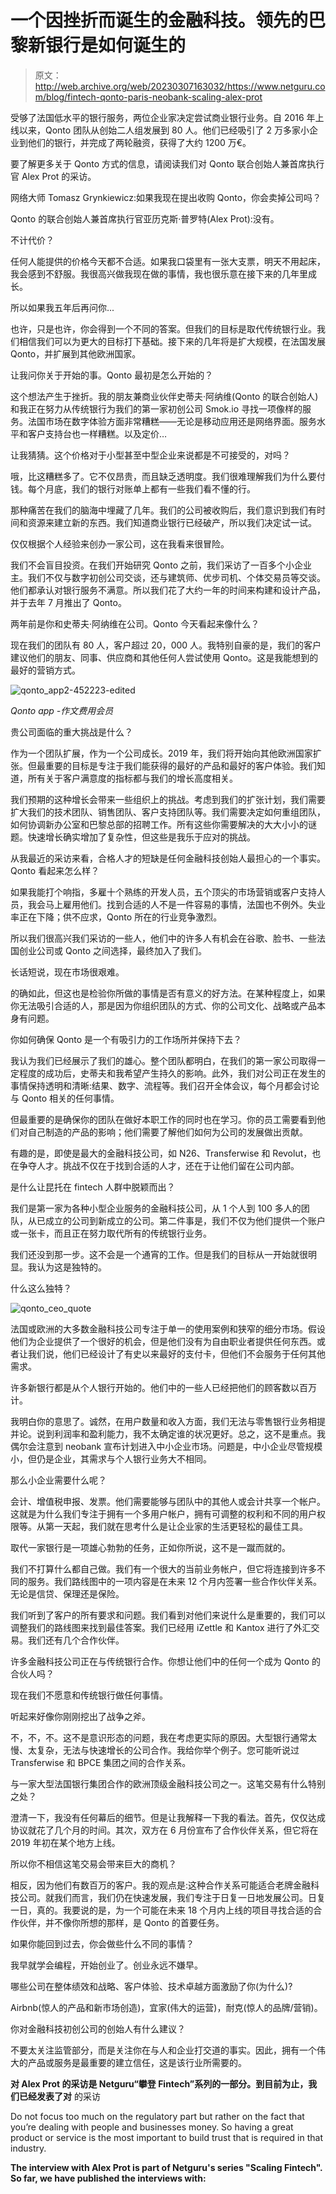 # 一个因挫折而诞生的金融科技。领先的巴黎新银行是如何诞生的

> 原文：<http://web.archive.org/web/20230307163032/https://www.netguru.com/blog/fintech-qonto-paris-neobank-scaling-alex-prot>

 受够了法国低水平的银行服务，两位企业家决定尝试商业银行业务。自 2016 年上线以来，Qonto 团队从创始二人组发展到 80 人。他们已经吸引了 2 万多家小企业到他们的银行，并完成了两轮融资，获得了大约 1200 万€。

要了解更多关于 Qonto 方式的信息，请阅读我们对 Qonto 联合创始人兼首席执行官 Alex Prot 的采访。

网络大师 Tomasz Grynkiewicz:如果我现在提出收购 Qonto，你会卖掉公司吗？

Qonto 的联合创始人兼首席执行官亚历克斯·普罗特(Alex Prot):没有。

不计代价？

任何人能提供的价格今天都不合适。如果我口袋里有一张大支票，明天不用起床，我会感到不舒服。我很高兴做我现在做的事情，我也很乐意在接下来的几年里成长。

所以如果我五年后再问你...

也许，只是也许，你会得到一个不同的答案。但我们的目标是取代传统银行业。我们相信我们可以为更大的目标打下基础。接下来的几年将是扩大规模，在法国发展 Qonto，并扩展到其他欧洲国家。

让我问你关于开始的事。Qonto 最初是怎么开始的？

这个想法产生于挫折。我的朋友兼商业伙伴史蒂夫·阿纳维(Qonto 的联合创始人)和我正在努力从传统银行为我们的第一家初创公司 Smok.io 寻找一项像样的服务。法国市场在数字体验方面非常糟糕——无论是移动应用还是网络界面。服务水平和客户支持台也一样糟糕。以及定价…

让我猜猜。这个价格对于小型甚至中型企业来说都是不可接受的，对吗？

哦，比这糟糕多了。它不仅昂贵，而且缺乏透明度。我们很难理解我们为什么要付钱。每个月底，我们的银行对账单上都有一些我们看不懂的行。

那种痛苦在我们的脑海中埋藏了几年。我们的公司被收购后，我们意识到我们有时间和资源来建立新的东西。我们知道商业银行已经破产，所以我们决定试一试。

仅仅根据个人经验来创办一家公司，这在我看来很冒险。

我们不会盲目投资。在我们开始研究 Qonto 之前，我们采访了一百多个小企业主。我们不仅与数字初创公司交谈，还与建筑师、优步司机、个体交易员等交谈。他们都承认对银行服务不满意。所以我们花了大约一年的时间来构建和设计产品，并于去年 7 月推出了 Qonto。

两年前是你和史蒂夫·阿纳维在公司。Qonto 今天看起来像什么？

现在我们的团队有 80 人，客户超过 20，000 人。我特别自豪的是，我们的客户建议他们的朋友、同事、供应商和其他任何人尝试使用 Qonto。这是我能想到的最好的营销方式。

![qonto_app2-452223-edited](img/ba174b222a79e0ef45d0d4b8c9103aac.png)

*Qonto app -作文费用会员*

贵公司面临的重大挑战是什么？

作为一个团队扩展，作为一个公司成长。2019 年，我们将开始向其他欧洲国家扩张。但最重要的目标是专注于我们能获得的最好的产品和最好的客户体验。我们知道，所有关于客户满意度的指标都与我们的增长高度相关。

我们预期的这种增长会带来一些组织上的挑战。考虑到我们的扩张计划，我们需要扩大我们的技术团队、销售团队、客户支持团队等。我们需要决定如何重组团队，如何协调新办公室和巴黎总部的招聘工作。所有这些你需要解决的大大小小的谜题。快速增长确实增加了复杂性，但这些是我乐于应对的挑战。

从我最近的采访来看，合格人才的短缺是任何金融科技创始人最担心的一个事实。Qonto 看起来怎么样？

如果我能打个响指，多雇十个熟练的开发人员，五个顶尖的市场营销或客户支持人员，我会马上雇用他们。找到合适的人不是一件容易的事情，法国也不例外。失业率正在下降；供不应求，Qonto 所在的行业竞争激烈。

所以我们很高兴我们采访的一些人，他们中的许多人有机会在谷歌、脸书、一些法国创业公司或 Qonto 之间选择，最终加入了我们。

长话短说，现在市场很艰难。

的确如此，但这也是检验你所做的事情是否有意义的好方法。在某种程度上，如果你无法吸引合适的人，那是因为你组织团队的方式、你的公司文化、战略或产品本身有问题。

你如何确保 Qonto 是一个有吸引力的工作场所并保持下去？

我认为我们已经展示了我们的雄心。整个团队都明白，在我们的第一家公司取得一定程度的成功后，史蒂夫和我希望产生持久的影响。此外，我们对公司正在发生的事情保持透明和清晰:结果、数字、流程等。我们召开全体会议，每个月都会讨论与 Qonto 相关的任何事情。

但最重要的是确保你的团队在做好本职工作的同时也在学习。你的员工需要看到他们对自己制造的产品的影响；他们需要了解他们如何为公司的发展做出贡献。

有趣的是，即使是最大的金融科技公司，如 N26、Transferwise 和 Revolut，也在争夺人才。挑战不仅在于找到合适的人才，还在于让他们留在公司内部。

是什么让昆托在 fintech 人群中脱颖而出？

我们是第一家为各种小型企业服务的金融科技公司，从 1 个人到 100 多人的团队，从已成立的公司到新成立的公司。第二件事是，我们不仅为他们提供一个账户或一张卡，而且正在努力取代所有的传统银行业务。

我们还没到那一步。这不会是一个通宵的工作。但是我们的目标从一开始就很明显。我认为这是独特的。

什么这么独特？

![qonto_ceo_quote](img/a201e7f8a2ef5045c599c512b9b5e981.png)

法国或欧洲的大多数金融科技公司专注于单一的使用案例和狭窄的细分市场。假设他们为企业提供了一个很好的机会，但是他们没有为自由职业者提供任何东西。或者让我们说，他们已经设计了有史以来最好的支付卡，但他们不会服务于任何其他需求。

许多新银行都是从个人银行开始的。他们中的一些人已经把他们的顾客数以百万计。

我明白你的意思了。诚然，在用户数量和收入方面，我们无法与零售银行业务相提并论。说到利润率和盈利能力，我不太确定谁的状况更好。总之，这不是重点。我偶尔会注意到 neobank 宣布计划进入中小企业市场。问题是，中小企业尽管规模小，但仍是企业，其需求与个人银行业务大不相同。

那么小企业需要什么呢？

会计、增值税申报、发票。他们需要能够与团队中的其他人或会计共享一个帐户。这就是为什么我们专注于拥有一个多用户帐户，拥有可调整的权利和不同的用户权限等。从第一天起，我们就在思考什么是让企业家的生活更轻松的最佳工具。

取代一家银行是一项雄心勃勃的任务，正如你所说，这不是一蹴而就的。

我们不打算什么都自己做。我们有一个很大的当前业务帐户，但它将连接到许多不同的服务。我们路线图中的一项内容是在未来 12 个月内签署一些合作伙伴关系。无论是信贷、保理还是保险。

我们听到了客户的所有要求和问题。我们看到对他们来说什么是重要的，我们可以调整我们的路线图来找到最佳答案。我们已经用 iZettle 和 Kantox 进行了外汇交易。我们还有几个合作伙伴。

许多金融科技公司正在与传统银行合作。你想让他们中的任何一个成为 Qonto 的合伙人吗？

现在我们不愿意和传统银行做任何事情。

听起来好像你刚刚挖出了战争之斧。

不，不，不。这不是意识形态的问题，我在考虑更实际的原因。大型银行通常太慢、太复杂，无法与快速增长的公司合作。我给你举个例子。您可能听说过 Transferwise 和 BPCE 集团之间的合作关系。

与一家大型法国银行集团合作的欧洲顶级金融科技公司之一。这笔交易有什么特别之处？

澄清一下，我没有任何幕后的细节。但是让我解释一下我的看法。首先，仅仅达成协议就花了几个月的时间。其次，双方在 6 月份宣布了合作伙伴关系，但它将在 2019 年初在某个地方上线。

所以你不相信这笔交易会带来巨大的商机？

相反，因为他们有数百万的客户。我的观点是:这种合作关系可能适合老牌金融科技公司。就我们而言，我们仍在快速发展，我们专注于日复一日地发展公司。日复一日，真的。我要说的是，为一个可能在未来 18 个月内上线的项目寻找合适的合作伙伴，并不像你所想的那样，是 Qonto 的首要任务。

如果你能回到过去，你会做些什么不同的事情？

我早就学会编程，开始创业了。创业永远不嫌早。

哪些公司在整体绩效和战略、客户体验、技术卓越方面激励了你(为什么)?

Airbnb(惊人的产品和新市场创造)，宜家(伟大的运营)，耐克(惊人的品牌/营销)。

你对金融科技初创公司的创始人有什么建议？

不要太关注监管部分，而是关注你在与人和企业打交道的事实。因此，拥有一个伟大的产品或服务是最重要的建立信任，这是该行业所需要的。

**对 Alex Prot 的采访是 Netguru“攀登 Fintech”系列的一部分。到目前为止，我们已经发表了对** 的采访

Do not focus too much on the regulatory part but rather on the fact that you’re dealing with people and businesses money. So having a great product or service is the most important to build trust that is required in that industry.

**The interview with Alex Prot is part of Netguru's series "Scaling Fintech". So far, we have published the interviews with:**
